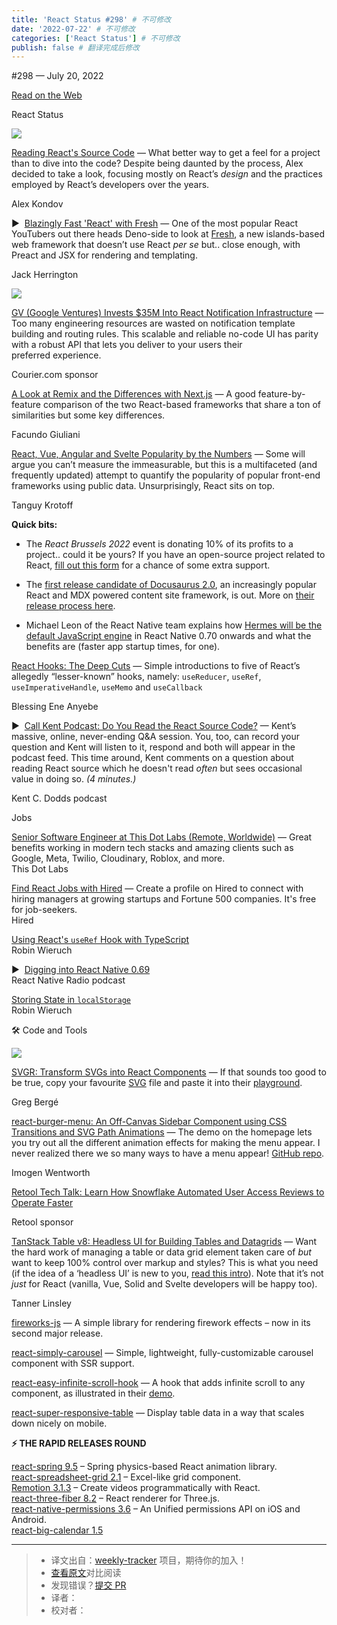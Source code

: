 ```yaml
---
title: 'React Status #298' # 不可修改
date: '2022-07-22' # 不可修改
categories: ['React Status'] # 不可修改
publish: false # 翻译完成后修改
---
```


<!--以上是预览信息，图片一张或限制百字左右，前者优先，全文请使用二级及以下标题-->
<!-- more -->

#​298 — July 20, 2022

[Read on the Web](https://react.statuscode.com/link/126413/web)

React Status

[![](https://res.cloudinary.com/cpress/image/upload/w_1280,e_sharpen:60/gtkneagpv6mksdb31s8k.jpg)](https://react.statuscode.com/link/126414/web)

[Reading React's Source Code](https://react.statuscode.com/link/126414/web "alexkondov.com") — What better way to get a feel for a project than to dive into the code? Despite being daunted by the process, Alex decided to take a look, focusing mostly on React’s _design_ and the practices employed by React’s developers over the years.

Alex Kondov

▶  [Blazingly Fast 'React' with Fresh](https://react.statuscode.com/link/126415/web "www.youtube.com") — One of the most popular React YouTubers out there heads Deno-side to look at [Fresh](https://react.statuscode.com/link/126416/web), a new islands-based web framework that doesn’t use React _per se_ but.. close enough, with Preact and JSX for rendering and templating.

Jack Herrington

[![](https://copm.s3.amazonaws.com/3365bb8b.png)](https://react.statuscode.com/link/126417/web)

[GV (Google Ventures) Invests $35M Into React Notification Infrastructure](https://react.statuscode.com/link/126417/web "www.courier.com") — Too many engineering resources are wasted on notification template building and routing rules. This scalable and reliable no-code UI has parity with a robust API that lets you deliver to your users their preferred experience.

Courier.com sponsor

[A Look at Remix and the Differences with Next.js](https://react.statuscode.com/link/126418/web "www.smashingmagazine.com") — A good feature-by-feature comparison of the two React-based frameworks that share a ton of similarities but some key differences.

Facundo Giuliani

[React, Vue, Angular and Svelte Popularity by the Numbers](https://react.statuscode.com/link/126419/web "gist.github.com") — Some will argue you can’t measure the immeasurable, but this is a multifaceted (and frequently updated) attempt to quantify the popularity of popular front-end frameworks using public data. Unsurprisingly, React sits on top.

Tanguy Krotoff

**Quick bits:**

*   The _React Brussels 2022_ event is donating 10% of its profits to a project.. could it be yours? If you have an open-source project related to React, [fill out this form](https://react.statuscode.com/link/126420/web) for a chance of some extra support.
    
*   The [first release candidate of Docusaurus 2.0](https://react.statuscode.com/link/126421/web), an increasingly popular React and MDX powered content site framework, is out. More on [their release process here](https://react.statuscode.com/link/126422/web).
    
*   Michael Leon of the React Native team explains how [Hermes will be the default JavaScript engine](https://react.statuscode.com/link/126423/web) in React Native 0.70 onwards and what the benefits are (faster app startup times, for one).
    

[React Hooks: The Deep Cuts](https://react.statuscode.com/link/126424/web "css-tricks.com") — Simple introductions to five of React’s allegedly “lesser-known” hooks, namely: `useReducer`, `useRef`, `useImperativeHandle`, `useMemo` and `useCallback`

Blessing Ene Anyebe

▶  [Call Kent Podcast: Do You Read the React Source Code?](https://react.statuscode.com/link/126425/web "kentcdodds.com") — Kent’s massive, online, never-ending Q&A session. You, too, can record your question and Kent will listen to it, respond and both will appear in the podcast feed. This time around, Kent comments on a question about reading React source which he doesn't read _often_ but sees occasional value in doing so. _(4 minutes.)_

Kent C. Dodds podcast

Jobs

[Senior Software Engineer at This Dot Labs (Remote, Worldwide)](https://react.statuscode.com/link/126449/web) — Great benefits working in modern tech stacks and amazing clients such as Google, Meta, Twilio, Cloudinary, Roblox, and more.  
This Dot Labs

[Find React Jobs with Hired](https://react.statuscode.com/link/126426/web) — Create a profile on Hired to connect with hiring managers at growing startups and Fortune 500 companies. It's free for job-seekers.  
Hired

[Using React's `useRef` Hook with TypeScript](https://react.statuscode.com/link/126427/web)  
Robin Wieruch

▶  [Digging into React Native 0.69](https://react.statuscode.com/link/126428/web)  
React Native Radio podcast

[Storing State in `localStorage`](https://react.statuscode.com/link/126429/web)  
Robin Wieruch

🛠 Code and Tools

[![](https://res.cloudinary.com/cpress/image/upload/w_1280,e_sharpen:60/jksi5vailfap0orcuqsh.jpg)](https://react.statuscode.com/link/126430/web)

[SVGR: Transform SVGs into React Components](https://react.statuscode.com/link/126430/web "github.com") — If that sounds too good to be true, copy your favourite [SVG](https://react.statuscode.com/link/126431/web) file and paste it into their [playground](https://react.statuscode.com/link/126432/web).

Greg Bergé

[react-burger-menu: An Off-Canvas Sidebar Component using CSS Transitions and SVG Path Animations](https://react.statuscode.com/link/126433/web "negomi.github.io") — The demo on the homepage lets you try out all the different animation effects for making the menu appear. I never realized there we so many ways to have a menu appear! [GitHub repo](https://react.statuscode.com/link/126434/web).

Imogen Wentworth

[Retool Tech Talk: Learn How Snowflake Automated User Access Reviews to Operate Faster](https://react.statuscode.com/link/126435/web "app.livestorm.co")

Retool sponsor

[TanStack Table v8: Headless UI for Building Tables and Datagrids](https://react.statuscode.com/link/126436/web "tanstack.com") — Want the hard work of managing a table or data grid element taken care of _but_ want to keep 100% control over markup and styles? This is what you need (if the idea of a ‘headless UI’ is new to you, [read this intro](https://react.statuscode.com/link/126437/web)). Note that it’s not _just_ for React (vanilla, Vue, Solid and Svelte developers will be happy too).

Tanner Linsley

[fireworks-js](https://react.statuscode.com/link/126438/web) — A simple library for rendering firework effects – now in its second major release.

[react-simply-carousel](https://react.statuscode.com/link/126439/web) — Simple, lightweight, fully-customizable carousel component with SSR support.

[react-easy-infinite-scroll-hook](https://react.statuscode.com/link/126440/web) — A hook that adds infinite scroll to any component, as illustrated in their [demo](https://react.statuscode.com/link/126441/web).

[react-super-responsive-table](https://react.statuscode.com/link/126442/web) — Display table data in a way that scales down nicely on mobile.

**⚡️ THE RAPID RELEASES ROUND**

[react-spring 9.5](https://react.statuscode.com/link/126443/web) – Spring physics-based React animation library.  
[react-spreadsheet-grid 2.1](https://react.statuscode.com/link/126444/web) – Excel-like grid component.  
[Remotion 3.1.3](https://react.statuscode.com/link/126445/web) – Create videos programmatically with React.  
[react-three-fiber 8.2](https://react.statuscode.com/link/126446/web) – React renderer for Three.js.  
[react-native-permissions 3.6](https://react.statuscode.com/link/126447/web) – An Unified permissions API on iOS and Android.  
[react-big-calendar 1.5](https://react.statuscode.com/link/126448/web)

---
> * 译文出自：[weekly-tracker](https://github.com/FEDarling/weekly-tracker) 项目，期待你的加入！
> * [查看原文](https://react.statuscode.com/issues/298)对比阅读
> * 发现错误？[提交 PR](https://github.com/FEDarling/weekly-tracker/blob/main/weeklys/react_status/298)
> * 译者：
> * 校对者：
